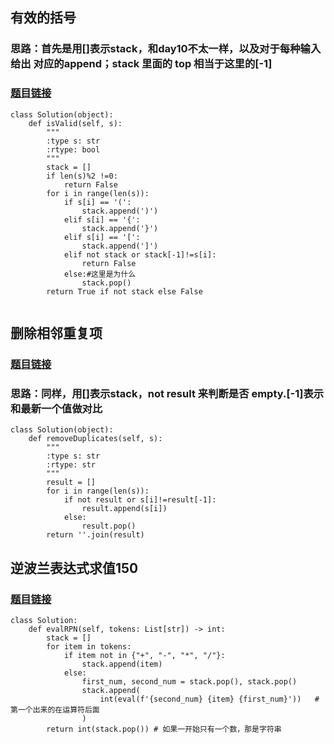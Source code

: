 ## 有效的括号   
### 思路：首先是用[]表示stack，和day10不太一样，以及对于每种输入给出 对应的append；stack 里面的 top 相当于这里的[-1]
### [题目链接](https://leetcode.cn/problems/valid-parentheses/submissions/)


```
class Solution(object):
    def isValid(self, s):
        """
        :type s: str
        :rtype: bool
        """
        stack = []
        if len(s)%2 !=0:
            return False
        for i in range(len(s)):
            if s[i] == '(':
                stack.append(')')
            elif s[i] == '{':
                stack.append('}')
            elif s[i] == '[':
                stack.append(']')
            elif not stack or stack[-1]!=s[i]:
                return False
            else:#这里是为什么
                stack.pop()
        return True if not stack else False
            
```


## 删除相邻重复项
### [题目链接](https://leetcode.cn/problems/remove-all-adjacent-duplicates-in-string/submissions/)
### 思路：同样，用[]表示stack，not result 来判断是否 empty.[-1]表示和最新一个值做对比

```
class Solution(object):
    def removeDuplicates(self, s):
        """
        :type s: str
        :rtype: str
        """
        result = []
        for i in range(len(s)):
            if not result or s[i]!=result[-1]:
                result.append(s[i])
            else:
                result.pop()
        return ''.join(result)
```

## 逆波兰表达式求值150
### [题目链接](https://leetcode.cn/problems/evaluate-reverse-polish-notation/)

```
class Solution:
    def evalRPN(self, tokens: List[str]) -> int:
        stack = []
        for item in tokens:
            if item not in {"+", "-", "*", "/"}:
                stack.append(item)
            else:
                first_num, second_num = stack.pop(), stack.pop()
                stack.append(
                    int(eval(f'{second_num} {item} {first_num}'))   # 第一个出来的在运算符后面
                )
        return int(stack.pop()) # 如果一开始只有一个数，那是字符串
```

